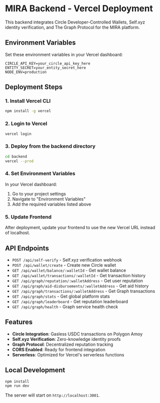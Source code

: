 # MIRA Backend - Vercel Deployment

This backend integrates Circle Developer-Controlled Wallets, Self.xyz identity verification, and The Graph Protocol for the MIRA platform.

## Environment Variables

Set these environment variables in your Vercel dashboard:

```
CIRCLE_API_KEY=your_circle_api_key_here
ENTITY_SECRET=your_entity_secret_here
NODE_ENV=production
```

## Deployment Steps

### 1. Install Vercel CLI
```bash
npm install -g vercel
```

### 2. Login to Vercel
```bash
vercel login
```

### 3. Deploy from the backend directory
```bash
cd backend
vercel --prod
```

### 4. Set Environment Variables
In your Vercel dashboard:
1. Go to your project settings
2. Navigate to "Environment Variables"
3. Add the required variables listed above

### 5. Update Frontend
After deployment, update your frontend to use the new Vercel URL instead of localhost.

## API Endpoints

- `POST /api/self-verify` - Self.xyz verification webhook
- `POST /api/wallet/create` - Create new Circle wallet
- `GET /api/wallet/balance/:walletId` - Get wallet balance
- `GET /api/wallet/transactions/:walletId` - Get transaction history
- `GET /api/graph/reputation/:walletAddress` - Get user reputation
- `GET /api/graph/aid-disbursements/:walletAddress` - Get aid history
- `GET /api/graph/transactions/:walletAddress` - Get Graph transactions
- `GET /api/graph/stats` - Get global platform stats
- `GET /api/graph/leaderboard` - Get reputation leaderboard
- `GET /api/graph/health` - Graph service health check

## Features

- **Circle Integration**: Gasless USDC transactions on Polygon Amoy
- **Self.xyz Verification**: Zero-knowledge identity proofs
- **Graph Protocol**: Decentralized reputation tracking
- **CORS Enabled**: Ready for frontend integration
- **Serverless**: Optimized for Vercel's serverless functions

## Local Development

```bash
npm install
npm run dev
```

The server will start on `http://localhost:3001`. 